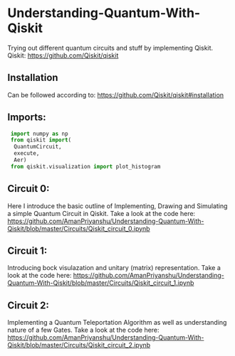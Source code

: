 # Understanding-Quantum-With-Qiskit
Trying out different quantum circuits and stuff by implementing Qiskit.
Qiskit: <https://github.com/Qiskit/qiskit>

## Installation
Can be followed according to: <https://github.com/Qiskit/qiskit#installation>

## Imports:
```python
 import numpy as np
 from qiskit import(
  QuantumCircuit,
  execute,
  Aer)
 from qiskit.visualization import plot_histogram
```
## Circuit 0: 
Here I introduce the basic outline of Implementing, Drawing and Simulating a simple Quantum Circuit in Qiskit. Take a look at the code here: https://github.com/AmanPriyanshu/Understanding-Quantum-With-Qiskit/blob/master/Circuits/Qiskit_circuit_0.ipynb

## Circuit 1: 
Introducing bock visulazation and unitary (matrix) representation. Take a look at the code here: https://github.com/AmanPriyanshu/Understanding-Quantum-With-Qiskit/blob/master/Circuits/Qiskit_circuit_1.ipynb

## Circuit 2: 
Implementing a Quantum Teleportation Algorithm as well as understanding nature of a few Gates. Take a look at the code here: https://github.com/AmanPriyanshu/Understanding-Quantum-With-Qiskit/blob/master/Circuits/Qiskit_circuit_2.ipynb
